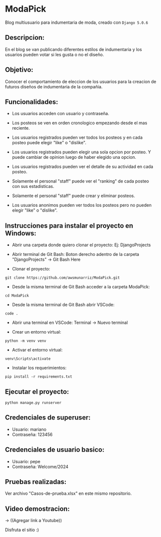 # ModaPick

Blog multiusuario para indumentaria de moda, creado con ```Django 5.0.6```


## Descripcion:

En el blog se van publicando diferentes estilos de indumentaria y los usuarios pueden votar si les gusta o no el diseño.


## Objetivo:

Conocer el comportamiento de eleccion de los usuarios para la creacion de futuros diseños de indumentaria de la compañia.


## Funcionalidades:

- Los usuarios acceden con usuario y contraseña.

- Los posteos se ven en orden cronologico empezando desde el mas reciente.

- Los usuarios registrados pueden ver todos los posteos y en cada posteo puede elegir "like" o "dislike".

- Los usuarios registrados pueden elegir una sola opcion por posteo. Y puede cambiar de opinion luego de haber elegido una opcion.

- Los usuarios registrados pueden ver el detalle de su actividad en cada posteo.

- Solamente el personal "staff" puede ver el "ranking" de cada posteo con sus estadisticas.

- Solamente el personal "staff" puede crear y eliminar posteos.

- Los usuarios anonimos pueden ver todos los posteos pero no pueden elegir "like" o "dislike".


## Instrucciones para instalar el proyecto en Windows:

- Abrir una carpeta donde quiero clonar el proyecto:
Ej: DjangoProjects

- Abrir terminal de Git Bash:
Boton derecho adentro de la carpeta "DjangoProjects" -> Git Bash Here

- Clonar el proyecto:
```
git clone https://github.com/awsmunarriz/ModaPick.git
```

- Desde la misma terminal de Git Bash acceder a la carpeta ModaPick:
```
cd ModaPick
```

- Desde la misma terminal de Git Bash abrir VSCode:
```
code .
```

- Abrir una terminal en VSCode:
Terminal -> Nuevo terminal

- Crear un entorno virtual:
```
python -m venv venv
```

- Activar el entorno virtual:
```
venv\Scripts\activate
```

- Instalar los requerimientos:
```
pip install -r requirements.txt
```


## Ejecutar el proyecto:
```
python manage.py runserver
```


## Credenciales de superuser:
- Usuario: mariano
- Contraseña: 123456


## Credenciales de usuario basico:
- Usuario: pepe
- Contraseña: Welcome/2024


## Pruebas realizadas:

Ver archivo "Casos-de-prueba.xlsx" en este mismo repositorio.

## Video demostracion:

-> ((Agregar link a Youtube))


Disfruta el sitio :)